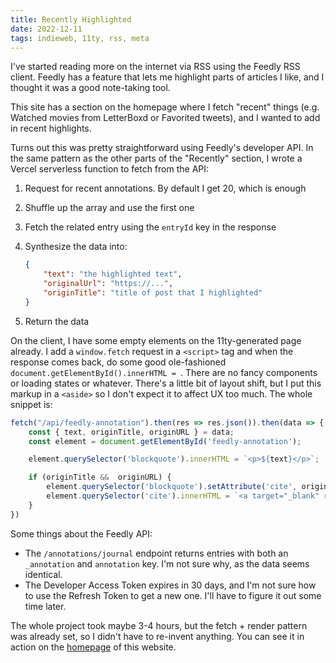 ```yaml
---
title: Recently Highlighted
date: 2022-12-11
tags: indieweb, 11ty, rss, meta
---
```


I've started reading more on the internet via RSS using the Feedly RSS client. Feedly has a feature
that lets me highlight parts of articles I like, and I thought it was a good note-taking tool.

This site has a section on the homepage where I fetch "recent" things (e.g. Watched movies from LetterBoxd
or Favorited tweets), and I wanted to add in recent highlights.

Turns out this was pretty straightforward using Feedly's developer API. In the same pattern
as the other parts of the "Recently" section, I wrote a Vercel serverless function to fetch from the
API:

1. Request for recent annotations. By default I get 20, which is enough
2. Shuffle up the array and use the first one
3. Fetch the related entry using the `entryId` key in the response
4. Synthesize the data into:

    ```json
    {
        "text": "the highlighted text",
        "originalUrl": "https://...",
        "originTitle": "title of post that I highlighted"
    }
    ```
1. Return the data

On the client, I have some empty elements on the 11ty-generated page already. I add a `window.fetch`
request in a `<script>` tag and when the response comes back, do some good ole-fashioned
`document.getElementById().innerHTML = `. There are no fancy components or loading states or whatever.
There's a little bit of layout shift, but I put this markup in a `<aside>` so I don't expect it to
affect UX too much. The whole snippet is:

```javascript
fetch("/api/feedly-annotation").then(res => res.json()).then(data => {
    const { text, originTitle, originURL } = data;
    const element = document.getElementById('feedly-annotation');

    element.querySelector('blockquote').innerHTML = `<p>${text}</p>`;

    if (originTitle &&  originURL) {
        element.querySelector('blockquote').setAttribute('cite', originURL);
        element.querySelector('cite').innerHTML = `<a target="_blank" rel="noopener noreferrer" href="${originURL}">— ${originTitle}</a>`;
    }
})
```

Some things about the Feedly API:

- The `/annotations/journal` endpoint returns entries with both an `_annotation` and `annotation` key.
I'm not sure why, as the data seems identical.
- The Developer Access Token expires in 30 days, and I'm not sure how to use the Refresh Token to get
a new one. I'll have to figure it out some time later.

The whole project took maybe 3-4 hours, but the fetch + render pattern was already set, so I didn't
have to re-invent anything. You can see it in action on the [homepage](/) of this website.
